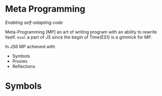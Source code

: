 # Meta Programming 
*Enabling self-adapting code*

Meta-Programming [MP] an art of writing program with an ability to rewrite itself. ```eval```  a part of JS since the begin of Time(ES1) is a gimmick for MP. 

In JS6 MP achieved with 

* Symbols
* Proxies
* Reflections


# Symbols





